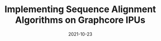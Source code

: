 ---
title: "Implementing Sequence Alignment Algorithms on Graphcore IPUs"
collection: supervisions
excerpt: "Short description of portfolio"
permalink: /supervisions/2021-10-23-max
date: 2021-10-23
student: "Max Xiaohang Zhao"
file: "XXXX"
type: "master"
uni: Technical University of Berlin
---